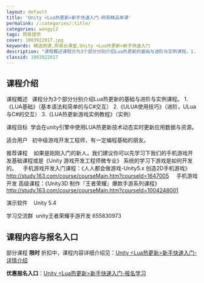 ```yaml
---
layout: default
title: 'Unity <Lua热更新>新手快速入门-网易精品单课'
permalink: /:categories/:title/
categories: wangyi2
tags: 网易提供
cover: 1003922017.jpg
keywords: 精选网课,网易云课堂,Unity <Lua热更新>新手快速入门
description: "课程概述课程分为3个部分分别介绍Lua热更新的基础与进阶与实例课程。1.《LUA基础》（基本语法和简单的与C#交互）2.《ULUA使用技巧》（进阶，ULua与C#的交互）3.《LUA热更新游"
classid: 1003922017
---
```


## 课程介绍

课程概述
  课程分为3个部分分别介绍Lua热更新的基础与进阶与实例课程。
1.《LUA基础》（基本语法和简单的与C#交互）
2.《ULUA使用技巧》（进阶，ULua与C#的交互）
3.《LUA热更新游戏实例教程》（实例）

课程目标
 学会在unity引擎中使用LUA热更新技术动态实时更新应用数据与资源。

适合用户
  初中级游戏开发工程师，有一定编程基础的朋友。

推荐课程
   如果是刚刚入门的新人，我们建议你可以先学习下我们的手机游戏开发基础课程或是《Unity 游戏开发工程师微专业》
系统的学习下游戏是如何开发的。
   手机游戏开发入门课程：《人人都会做游戏-Unity5.x 创造2D手机游戏》http://study.163.com/course/courseMain.htm?courseId=1647005
    手机游戏开发 高级课程：《Unity3D 制作『王者荣耀』爆款手游系列课程》http://study.163.com/course/courseMain.htm?courseId=1004248001

演示软件
   Unity 5.4

学习交流群
  unity王者荣耀手游开发 655830973

## 课程内容与报名入口

部分课程 **限时** 折扣中，课程内容详细介绍见：[Unity <Lua热更新>新手快速入门-详情介绍](https://study.163.com/course/introduction/1003922017.htm?share=1&shareId=1025206652&utm_campaign=share&utm_medium=iphoneShare&utm_source=&utm_u=1025206652)

**优惠报名入口**：[Unity <Lua热更新>新手快速入门-报名学习](https://study.163.com/course/introduction/1003922017.htm?share=1&shareId=1025206652&utm_campaign=share&utm_medium=iphoneShare&utm_source=&utm_u=1025206652)


